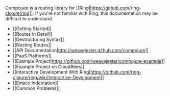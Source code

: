 Compojure is a routing library for [[Ring|https://github.com/ring-clojure/ring]]. If you're not familiar with Ring, this documentation may be difficult to understand.

* [[Getting Started]]
* [[Routes In Detail]]
* [[Destructuring Syntax]]
* [[Nesting Routes]]
* [[API Documentation|http://weavejester.github.com/compojure]]
* [[PaaS Platforms]]
* [[Example Project|https://github.com/weavejester/compojure-example]]
* [[Example Project on CloudBees]]
* [[Interactive Development With Ring|https://github.com/ring-clojure/ring/wiki/Interactive-Development]]
* [[Emacs Indentation]]
* [[Common Problems]]